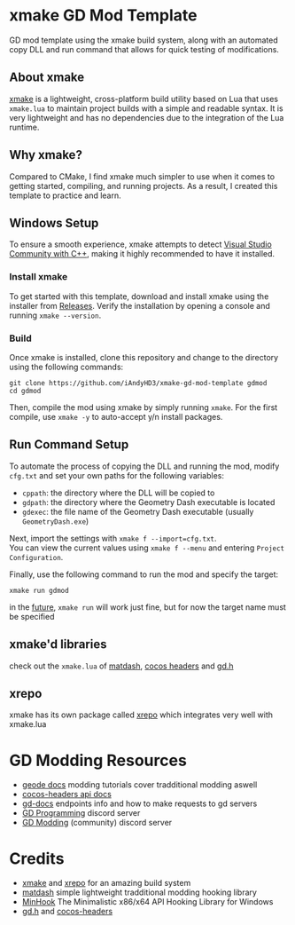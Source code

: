 # xmake GD Mod Template

GD mod template using the xmake build system, along with an automated copy DLL and run command that allows for quick testing of modifications.

## About xmake

[xmake](https://xmake.io/) is a lightweight, cross-platform build utility based on Lua that uses `xmake.lua` to maintain project builds with a simple and readable syntax. It is very lightweight and has no dependencies due to the integration of the Lua runtime.

## Why xmake?
Compared to CMake, I find xmake much simpler to use when it comes to getting started, compiling, and running projects. As a result, I created this template to practice and learn.
## Windows Setup
To ensure a smooth experience, xmake attempts to detect [Visual Studio Community with C++](https://visualstudio.microsoft.com/vs/community/), making it highly recommended to have it installed.

### Install xmake
To get started with this template, download and install xmake using the installer from [Releases](https://github.com/xmake-io/xmake/releases/latest). Verify the installation by opening a console and running `xmake --version`.

### Build
Once xmake is installed, clone this repository and change to the directory using the following commands:

```
git clone https://github.com/iAndyHD3/xmake-gd-mod-template gdmod
cd gdmod
```


Then, compile the mod using xmake by simply running `xmake`. For the first compile, use `xmake -y` to auto-accept y/n install packages.

## Run Command Setup
To automate the process of copying the DLL and running the mod, modify `cfg.txt` and set your own paths for the following variables:

- `cppath`: the directory where the DLL will be copied to
- `gdpath`: the directory where the Geometry Dash executable is located
- `gdexec`: the file name of the Geometry Dash executable (usually `GeometryDash.exe`)

Next, import the settings with `xmake f --import=cfg.txt`.<br>
You can view the current values using `xmake f --menu` and entering `Project Configuration`.

Finally, use the following command to run the mod and specify the target:

```
xmake run gdmod
```
in the [future](https://github.com/xmake-io/xmake/pull/3496), `xmake run` will work just fine, but for now the target name must be specified

## xmake'd libraries

check out the `xmake.lua` of [matdash](), [cocos headers]() and [gd.h]()

## xrepo

xmake has its own package called [xrepo](https://xrepo.xmake.io/#/) which integrates very well with xmake.lua


# GD Modding Resources

- [geode docs](https://docs.geode-sdk.org/) modding tutorials cover tradditional modding aswell
- [cocos-headers api docs](https://hjfod.github.io/cocos-headers/)
- [gd-docs](https://docs.gdprogra.me/#/) endpoints info and how to make requests to gd servers
- [GD Programming](https://discord.gg/jEwtDBK) discord server
- [GD Modding](https://discord.gg/K9Kuh3hzTC) (community) discord server

# Credits

- [xmake](https://xmake.io/) and [xrepo](https://xrepo.xmake.io/#/) for an amazing build system
- [matdash](https://github.com/matcool/mat-dash) simple lightweight tradditional modding hooking library
- [MinHook](https://github.com/TsudaKageyu/minhook) The Minimalistic x86/x64 API Hooking Library for Windows
- [gd.h](https://github.com/hjfod/gd.h) and [cocos-headers](https://github.com/hjfod/cocos-headers)
